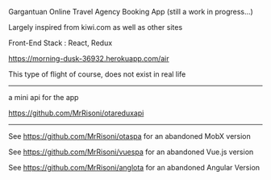 Gargantuan Online Travel Agency Booking App (still a work in progress...)

Largely inspired from kiwi.com as well as other sites

Front-End Stack : React, Redux  
 
https://morning-dusk-36932.herokuapp.com/air

 This type of flight of course, does not exist in real life


-----------------
a mini api for the app

https://github.com/MrRisoni/otareduxapi

-----------------

See https://github.com/MrRisoni/otaspa for an abandoned MobX version

See https://github.com/MrRisoni/vuespa for an abandoned Vue.js version


See https://github.com/MrRisoni/anglota for an abandoned Angular Version